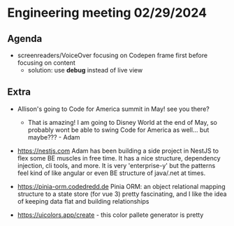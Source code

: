 # Engineering meeting 02/29/2024

## Agenda

- screenreaders/VoiceOver focusing on Codepen frame first before focusing on content
  - solution: use **debug** instead of live view

## Extra

- Allison's going to Code for America summit in May! see you there?
  - That is amazing! I am going to Disney World at the end of May, so probably wont be able to swing Code for America as well... but maybe??? - Adam 

- https://nestjs.com Adam has been building a side project in NestJS to flex some BE muscles in free time. It has a nice structure, dependency injection, cli tools, and more. It is very 'enterprise-y' but the patterns feel kind of like angular or even BE structure of java/.net at times.

- https://pinia-orm.codedredd.de Pinia ORM: an object relational mapping structure to a state store (for vue 3) pretty fascinating, and I like the idea of keeping data flat and building relationships
- https://uicolors.app/create - this color pallete generator is pretty

